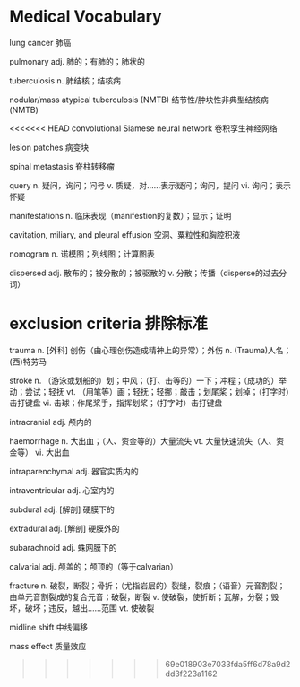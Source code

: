 # Medical Vocabulary

lung cancer 
肺癌

pulmonary
adj. 肺的；有肺的；肺状的

tuberculosis
n. 肺结核；结核病

nodular/mass atypical tuberculosis (NMTB)
结节性/肿块性非典型结核病 (NMTB)

<<<<<<< HEAD
convolutional Siamese neural network 
卷积孪生神经网络

lesion patches
病变块

spinal metastasis
脊柱转移瘤

query
n. 疑问，询问；问号
v. 质疑，对……表示疑问；询问，提问
vi. 询问；表示怀疑

manifestations
n. 临床表现（manifestion的复数）；显示；证明

cavitation, miliary, and pleural effusion
空洞、粟粒性和胸腔积液

nomogram
n. 诺模图；列线图；计算图表

dispersed
adj. 散布的；被分散的；被驱散的
v. 分散；传播（disperse的过去分词）

exclusion criteria
排除标准
=======
trauma
n. [外科] 创伤（由心理创伤造成精神上的异常）；外伤
n. (Trauma)人名；(西)特劳马

stroke
n. （游泳或划船的）划；中风；（打、击等的）一下；冲程；（成功的）举动；尝试；轻抚
vt. （用笔等）画；轻抚；轻挪；敲击；划尾桨；划掉；（打字时）击打键盘
vi. 击球；作尾桨手，指挥划桨；（打字时）击打键盘

intracranial
adj. 颅内的

haemorrhage
n. 大出血；（人、资金等的）大量流失
vt. 大量快速流失（人、资金等）
vi. 大出血

intraparenchymal
adj. 器官实质内的

intraventricular
adj. 心室内的

subdural
adj. [解剖] 硬膜下的

extradural
adj. [解剖] 硬膜外的

subarachnoid
adj. 蛛网膜下的

calvarial
adj. 颅盖的；颅顶的（等于calvarian）

fracture
n. 破裂，断裂；骨折；（尤指岩层的）裂缝，裂痕；（语音）元音割裂；由单元音割裂成的复合元音；破裂，断裂
v. 使破裂，使折断；瓦解，分裂；毁坏，破坏；违反，越出……范围
vt. 使破裂

midline shift
中线偏移

mass effect
质量效应
>>>>>>> 69e018903e7033fda5ff6d78a9d2dd3f223a1162
